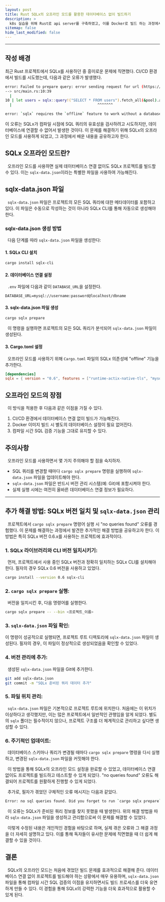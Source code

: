 ```yaml
---
layout: post
title: Rust SQLx의 오프라인 모드를 활용한 데이터베이스 없이 빌드하기
description: >
  k8s 실습을 위해 Rust로 api server를 구축하였고, 이를 Docker로 빌드 하는 과정에서 오류가 발생하였다. 필자와 같은 Rust 초보가 겪을 수 있는 상황에 대해 정리해둠으로써 도움을 주고자 게시글을 작성하게 되었다.
sitemap: false
hide_last_modified: false
---
```


---

## 작성 배경

최근 Rust 프로젝트에서 SQLx를 사용하던 중 흥미로운 문제에 직면했다. CI/CD 환경에서 빌드를 시도했는데, 다음과 같은 오류가 발생했다.

```bash
error: Failed to prepare query: error sending request for url (https://api.github.com/repos/launchbadge/sqlx/releases/latest): error trying to connect: dns error: failed to lookup address information: Temporary failure in name resolution
--> src/main.rs:10:39
  |
10 | let users = sqlx::query!("SELECT * FROM users").fetch_all(&pool).await?;
  |                                       ^^^^^^^

error: `sqlx` requires the `offline` feature to work without a database connection
```

이 오류는 SQLx가 컴파일 시점에 SQL 쿼리의 유효성을 검사하려고 시도하지만, 데이터베이스에 연결할 수 없어서 발생한 것이다. 이 문제를 해결하기 위해 SQLx의 오프라인 모드를 사용하게 되었고, 그 과정에서 배운 내용을 공유하고자 한다.

## SQLx 오프라인 모드란?

&nbsp; 오프라인 모드를 사용하면 실제 데이터베이스 연결 없이도 SQLx 프로젝트를 빌드할 수 있다. 이는 `sqlx-data.json`이라는 특별한 파일을 사용하여 가능해진다.

## sqlx-data.json 파일

&nbsp; `sqlx-data.json` 파일은 프로젝트의 모든 SQL 쿼리에 대한 메타데이터를 포함하고 있다. 이 파일은 수동으로 작성하는 것이 아니라 SQLx CLI를 통해 자동으로 생성해야 한다.

### sqlx-data.json 생성 방법

&nbsp; 다음 단계를 따라 `sqlx-data.json` 파일을 생성한다:

#### 1. SQLx CLI 설치

```bash
cargo install sqlx-cli
```

#### 2. 데이터베이스 연결 설정

&nbsp; `.env` 파일에 다음과 같이 `DATABASE_URL`을 설정한다.

```
DATABASE_URL=mysql://username:password@localhost/dbname
```

#### 3. sqlx-data.json 파일 생성

```bash
cargo sqlx prepare
```

&nbsp; 이 명령을 실행하면 프로젝트의 모든 SQL 쿼리가 분석되어 `sqlx-data.json` 파일이 생성된다.

#### 3. Cargo.toml 설정

&nbsp; 오프라인 모드를 사용하기 위해 `Cargo.toml` 파일의 SQLx 의존성에 "offline" 기능을 추가한다.

```toml
[dependencies]
sqlx = { version = "0.6", features = ["runtime-actix-native-tls", "mysql", "offline"] }
```

## 오프라인 모드의 장점

&nbsp; 이 방식을 적용한 후 다음과 같은 이점을 가질 수 있다.

1. CI/CD 환경에서 데이터베이스 연결 없이 빌드가 가능해진다.
2. Docker 이미지 빌드 시 별도의 데이터베이스 설정이 필요 없어진다.
3. 컴파일 시간 SQL 검증 기능을 그대로 유지할 수 있다.

## 주의사항

&nbsp; 오프라인 모드를 사용하면서 몇 가지 주의해야 할 점을 숙지하자.

- SQL 쿼리를 변경할 때마다 `cargo sqlx prepare` 명령을 실행하여 `sqlx-data.json` 파일을 업데이트해야 한다.
- `sqlx-data.json` 파일은 반드시 버전 관리 시스템(예: Git)에 포함시켜야 한다.
- 실제 실행 시에는 여전히 올바른 데이터베이스 연결 정보가 필요하다.

---

## 추가 해결 방법: SQLx 버전 일치 및 `sqlx-data.json` 관리

&nbsp; 프로젝트에서 `cargo sqlx prepare` 명령어 실행 시 "no queries found" 오류를 경험했다. 이 문제를 해결하는 과정에서 발견한 추가적인 해결 방법을 공유하고자 한다. 이 방법은 특히 SQLx 버전 0.6.x를 사용하는 프로젝트에 효과적이다.

### 1. SQLx 라이브러리와 CLI 버전 일치시키기:

&nbsp; 먼저, 프로젝트에서 사용 중인 SQLx 버전과 정확히 일치하는 SQLx CLI를 설치해야 한다. 필자의 경우 SQLx 0.6 버전을 사용하고 있었다.

```bash
cargo install --version 0.6 sqlx-cli
```

### 2. `cargo sqlx prepare` 실행:

&nbsp; 버전을 일치시킨 후, 다음 명령어를 실행한다.

```bash
cargo sqlx prepare -- --bin <프로젝트_이름>
```

### 3. `sqlx-data.json` 파일 확인:

이 명령이 성공적으로 실행되면, 프로젝트 루트 디렉토리에 `sqlx-data.json` 파일이 생성된다. 필자의 경우, 이 파일이 정상적으로 생성되었음을 확인할 수 있었다.

### 4. 버전 관리에 추가:

&nbsp; 생성된 `sqlx-data.json` 파일을 Git에 추가한다.

```bash
git add sqlx-data.json
git commit -m "SQLx 준비된 쿼리 데이터 추가"
```

### 5. 파일 위치 관리:

&nbsp; `sqlx-data.json` 파일은 기본적으로 프로젝트 루트에 위치한다. 처음에는 이 위치가 이상하다고 생각했지만, 이는 많은 프로젝트에서 일반적인 관행임을 알게 되었다. 별도의 `sqlx` 폴더는 필수적이지 않으나, 프로젝트 구조를 더 체계적으로 관리하고 싶다면 생성할 수 있다.

### 6. 주기적인 업데이트:

&nbsp; 데이터베이스 스키마나 쿼리가 변경될 때마다 `cargo sqlx prepare` 명령을 다시 실행하고, 변경된 `sqlx-data.json` 파일을 커밋해야 한다.

&nbsp; 이 방법을 통해 SQLx의 오프라인 모드 설정을 완료할 수 있었고, 데이터베이스 연결 없이도 프로젝트를 빌드하고 테스트할 수 있게 되었다. "no queries found" 오류도 해결되어 프로젝트를 원활하게 진행할 수 있게 되었다.

&nbsp; 추가로, 필자가 겪었던 구체적인 오류 메시지는 다음과 같았다.

```bash
Error: no sql queries found. Did you forget to run `cargo sqlx prepare`?
```

&nbsp; 이 오류는 SQLx가 준비된 쿼리 정보를 찾지 못했을 때 발생한다. 위의 해결 방법을 따라 `sqlx-data.json` 파일을 생성하고 관리함으로써 이 문제를 해결할 수 있었다.

&nbsp; 이렇게 수정된 내용은 개인적인 경험을 바탕으로 하며, 실제 겪은 오류와 그 해결 과정을 더 자세히 설명하고 있다. 이를 통해 독자들이 유사한 문제에 직면했을 때 더 쉽게 해결할 수 있을 것이다.

## 결론

&nbsp; SQLx의 오프라인 모드는 처음에 겪었던 빌드 문제를 효과적으로 해결해 준다. 데이터베이스 연결 없이 프로젝트를 빌드해야 하는 상황에서 매우 유용하며, `sqlx-data.json` 파일을 통해 컴파일 시간 SQL 검증의 이점을 유지하면서도 빌드 프로세스를 더욱 유연하게 만들 수 있다. 이 경험을 통해 SQLx의 강력한 기능을 더욱 효과적으로 활용할 수 있게 된다.
